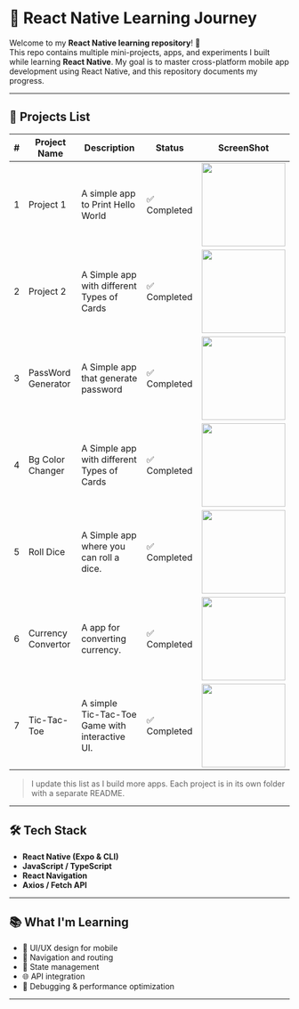 # 🚀 React Native Learning Journey

Welcome to my **React Native learning repository**! 📱  
This repo contains multiple mini-projects, apps, and experiments I built while learning **React Native**. My goal is to master cross-platform mobile app development using React Native, and this repository documents my progress.

---

## 📂 Projects List

| # | Project Name | Description | Status | ScreenShot |
|---|--------------|-------------|--------|-----|
| 1 | Project 1 | A simple app to Print Hello World | ✅ Completed | <img src="https://github.com/user-attachments/assets/86683111-0b4a-4f85-b9d1-5a71c04c9196" width="150"/>|
| 2 | Project 2 | A Simple app with different Types of Cards | ✅ Completed |<img src="https://github.com/user-attachments/assets/5b5efcd9-7af6-46d6-97eb-5a7f429caa55" width="150"/> |
| 3 | PassWord Generator | A Simple app that generate password | ✅ Completed |<img src="https://github.com/user-attachments/assets/591cbd35-8fb4-45cc-85d8-b1b8b0753cee" width="150"/> |
| 4 | Bg Color Changer | A Simple app with different Types of Cards | ✅ Completed |<img src="https://github.com/user-attachments/assets/dcf49432-ab4c-4e8a-bad5-c0edd0f3f545" width="150"/> |
| 5 | Roll Dice | A Simple app where you can roll a dice. | ✅ Completed |<img src="https://github.com/user-attachments/assets/ed3819fe-ecac-4c04-91b2-c46c9a0fe068" width="150"/> |
| 6 | Currency Convertor | A app for converting currency.|✅ Completed|<img src="https://github.com/user-attachments/assets/c3a7eebc-4e3e-4571-af86-659dfd5b4643" width="150"/> |
| 7 | Tic-Tac-Toe | A simple Tic-Tac-Toe Game with interactive UI.|✅ Completed|<img src="https://github.com/user-attachments/assets/b38075de-df7c-4821-9114-d9b5dda5066a" width="150"/> |




> I update this list as I build more apps. Each project is in its own folder with a separate README.

---

## 🛠 Tech Stack

- **React Native (Expo & CLI)**
- **JavaScript / TypeScript**
- **React Navigation**
- **Axios / Fetch API**

---

## 📚 What I'm Learning

- 📱 UI/UX design for mobile
- 🧭 Navigation and routing
- 🔄 State management
- 🌐 API integration
- 🧪 Debugging & performance optimization

---
